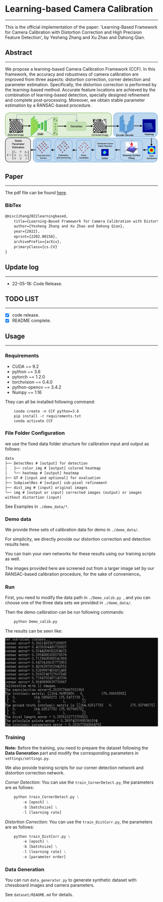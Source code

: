 
# Learning-based Camera Calibration
---
This is the official implementation of the paper: 'Learning-Based Framework for Camera Calibration with Distortion Correction and High Precision Feature Detection', by Yesheng Zhang and Xu Zhao and Dahong Qian.

## Abstract
---
We propose a learning-based Camera Calibration Framework (CCF).
In this framework, the accuracy and robustness of camera calibration are improved from three aspects: distortion correction, corner detection and parameter estimation.
Specifically, the distortion correction is performed by the learning-based method.
Accurate feature locations are achieved by the combination of learning-based detection, specially designed refinement and complete post-processing.
Moreover, we obtain stable parameter estimation by a RANSAC-based procedure.

![MainFig](./assets/MainFig.png)

## Paper  
---

The pdf file can be found [here](https://arxiv.org/abs/2202.00158). 

### BibTex
```Latex
@misc{zhang2022learningbased,
    title={Learning-Based Framework for Camera Calibration with Distortion Correction and High Precision Feature Detection},
    author={Yesheng Zhang and Xu Zhao and Dahong Qian},
    year={2022},
    eprint={2202.00158},
    archivePrefix={arXiv},
    primaryClass={cs.CV}
}
```


## Update log
---
- 22-05-18: Code Release.

## TODO LIST
---

- [x] code release.
- [x] README complete.

## Usage
---

### Requirements
- CUDA ~= 9.2
- python ~= 3.6
- pytorch ~= 1.2.0
- torchvision ~= 0.4.0
- python-opencv ~= 3.4.2
- Numpy ~= 1.16

They can all be installed following command:
``` shell
    conda create -n CCF python=3.6
    pip install -r requirements.txt
    conda activate CCF
```


### File Folder Configuration  


we use the fixed data folder structure for calibration input and output as follows:

``` shell
data
├── DetectRes # [output] for detection
│   ├── color_img # [output] colored heatmap
│   └── heatmap # [output] heatmap
├── GT # [input and optional] for evaluation
├── SubpixelRes # [output] sub-pixel refinement
├── dist_img # [input] original images
└── img # [output or input] corrected images (output) or images without distortion (input)
```

See Examples in `./demo_data/*`.


### Demo data

We provide three sets of calibration data for demo in `./demo_data/`.

For simplicity, we directly provide our distortion correction and detection results here.

You can train your own networks for these results using our training scripts as well.

The images provided here are screened out from a larger image set by our RANSAC-based calibration procedure, for the sake of convenience。

### Run 
First, you need to modify the data path in `./Demo_calib.py `, and you can choose one of the three data sets we provided in `./demo_data/`.

Then the demo calibration can be run following commands:
```python
    python Demo_calib.py
```

The results can be seen like:

![example](./assets/example.png)


### Training

**Note:** Before the training, you need to prepare the dataset following the **Data Generation** part and modify the corresponding parameters in `settings/settings.py`.

We also provide training scripts for our corner detection network and distortion correction network.

*Corner Detection:* You can use the `train_CornerDetect.py`, the parameters are as follows:

```python
    python train_CornerDetect.py \
        -e [epoch] \
        -b [batchsize] \
        -l [learning rate]
```

*Distortion Correction:* You can use the `train_DistCorr.py`, the parameters are as follows:

```python
    python train_DistCorr.py \
        -e [epoch] \
        -b [batchsize] \
        -l [learning rate] \
        -o [parameter order]
```

### Data Generation
You can run `data_generator.py` to generate synthetic dataset with chessboard images and camera parameters.

See `dataset/README.md` for details.
